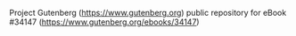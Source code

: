 Project Gutenberg (https://www.gutenberg.org) public repository for eBook #34147 (https://www.gutenberg.org/ebooks/34147)
